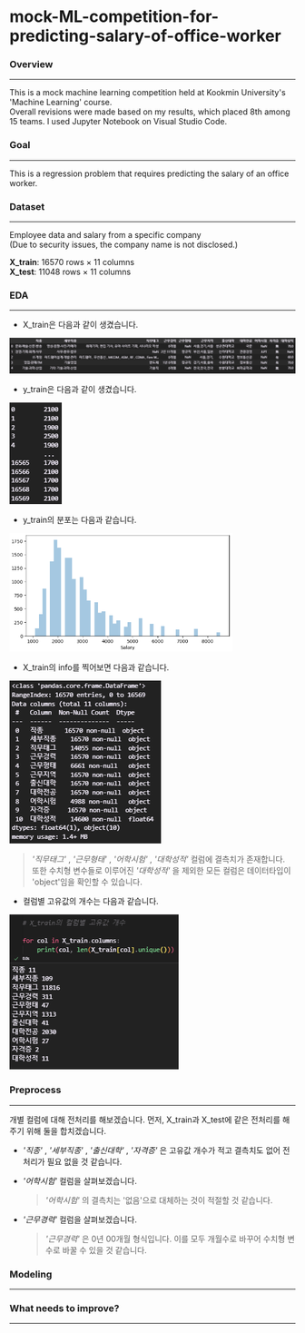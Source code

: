 # mock-ML-competition-for-predicting-salary-of-office-worker

### Overview
* * *
This is a mock machine learning competition held at Kookmin University's 'Machine Learning' course.  
Overall revisions were made based on my results, which placed 8th among 15 teams.
I used Jupyter Notebook on Visual Studio Code.

### Goal
* * *
This is a regression problem that requires predicting the salary of an office worker.

### Dataset
* * *
Employee data and salary from a specific company  
(Due to security issues, the company name is not disclosed.)  
  
**X_train**: 16570 rows × 11 columns  
**X_test**: 11048 rows × 11 columns

### EDA
* * *
- X_train은 다음과 같이 생겼습니다.
<img src="assets/X_train_head.PNG"/>

- y_train은 다음과 같이 생겼습니다.
<img src="assets/y_train_head.PNG"/>

- y_train의 분포는 다음과 같습니다.
<img src="assets/y_train_distribution.PNG"/>

- X_train의 info를 찍어보면 다음과 같습니다.
<img src="assets/X_train_info.PNG"/>

> _'직무태그'_ , _'근무형태'_ , _'어학시험'_ , _'대학성적'_ 컬럼에 결측치가 존재합니다.  
>  또한 수치형 변수들로 이루어진 _'대학성적'_ 을 제외한 모든 컬럼은 데이터타입이 'object'임을 확인할 수 있습니다.  

- 컬럼별 고유값의 개수는 다음과 같습니다.  
<img src="assets/X_train_columns_unique.PNG"/>



### Preprocess
* * *
개별 컬럼에 대해 전처리를 해보겠습니다.
먼저, X_train과 X_test에 같은 전처리를 해주기 위해 둘을 합치겠습니다.

- _'직종'_ , _'세부직종'_ , _'출신대학'_ , _'자격증'_ 은 고유값 개수가 적고 결측치도 없어 전처리가 필요 없을 것 같습니다.

- _'어학시험'_ 컬럼을 살펴보겠습니다.

  > _'어학시험'_ 의 결측치는 '없음'으로 대체하는 것이 적절할 것 같습니다.

- _'근무경력'_ 컬럼을 살펴보겠습니다.

  > _'근무경력'_ 은 0년 00개월 형식입니다. 이를 모두 개월수로 바꾸어 수치형 변수로 바꿀 수 있을 것 같습니다.

### Modeling
* * *


### What needs to improve?
* * *
